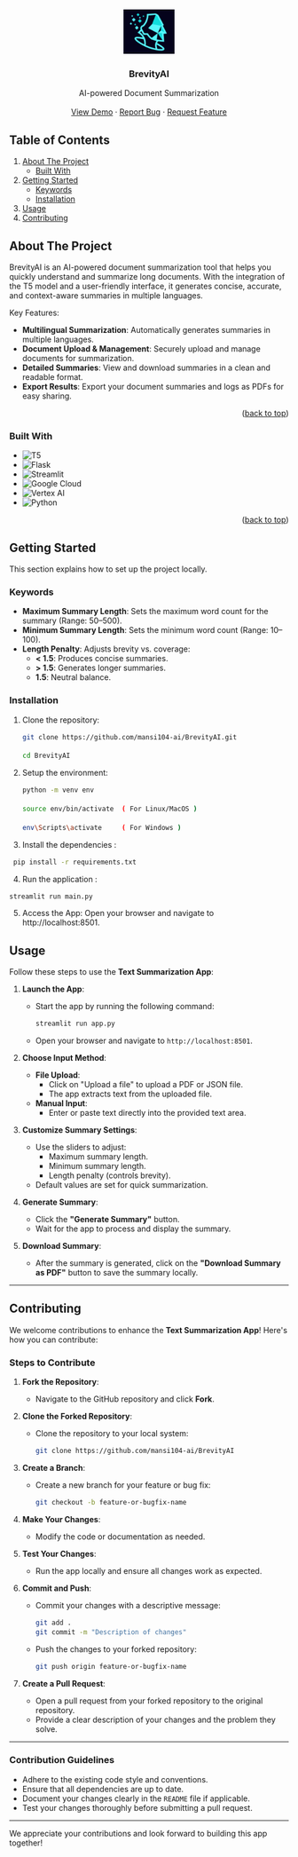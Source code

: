 <a name="readme-top"></a>

<!-- PROJECT LOGO -->
<br />
<div align="center">
  <a href="https://github.com/mansi104-ai/BrevityAI">
    <img src="/logo_2.png" alt="Logo" height="80">
  </a>

  <h3 align="center">BrevityAI</h3>

  <p align="center">
    AI-powered Document Summarization
    <br />
    <br />
    <a href="https://your-demo-link.com">View Demo</a>
    ·
    <a href="https://github.com/mansi104-ai/BrevityAI/issues/new">Report Bug</a>
    ·
    <a href="https://github.com/mansi104-ai/BrevityAI/issues">Request Feature</a>
  </p>
</div>

<!-- TABLE OF CONTENTS -->
  <h2>Table of Contents</h2>
  <ol>
    <li>
      <a href="#about-the-project">About The Project</a>
      <ul>
        <li><a href="#built-with">Built With</a></li>
      </ul>
    </li>
    <li>
      <a href="#getting-started">Getting Started</a>
      <ul>
        <li><a href="#Keywords">Keywords</a></li>
        <li><a href="#installation">Installation</a></li>
      </ul>
    </li>
    <li><a href="#usage">Usage</a></li>
    <li><a href="#contributing">Contributing</a></li>
    <!-- <li><a href="#license">License</a></li> -->
  </ol>

<!-- ABOUT THE PROJECT -->
## About The Project

BrevityAI is an AI-powered document summarization tool that helps you quickly understand and summarize long documents. With the integration of the T5 model and a user-friendly interface, it generates concise, accurate, and context-aware summaries in multiple languages.

Key Features:

- **Multilingual Summarization**: Automatically generates summaries in multiple languages.
- **Document Upload & Management**: Securely upload and manage documents for summarization.
- **Detailed Summaries**: View and download summaries in a clean and readable format.
- **Export Results**: Export your document summaries and logs as PDFs for easy sharing.

<p align="right">(<a href="#readme-top">back to top</a>)</p>

### Built With

* ![T5](https://img.shields.io/badge/T5-2D3A3A?style=for-the-badge&logo=TensorFlow&logoColor=white)
*  ![Flask](https://img.shields.io/badge/Flask-000000?style=for-the-badge&logo=flask&logoColor=white)
* ![Streamlit](https://img.shields.io/badge/Streamlit-FF4B4B?style=for-the-badge&logo=streamlit&logoColor=white)
* ![Google Cloud](https://img.shields.io/badge/Google%20Cloud-4285F4?style=for-the-badge&logo=GoogleCloud&logoColor=white)
* ![Vertex AI](https://img.shields.io/badge/Vertex%20AI-1288E5?style=for-the-badge&logo=Google&logoColor=white)
* ![Python](https://img.shields.io/badge/Python-306998?style=for-the-badge&logo=python&logoColor=white)
  
<p align="right">(<a href="#readme-top">back to top</a>)</p>

<!-- GETTING STARTED -->
## Getting Started

This section explains how to set up the project locally.

### Keywords
- **Maximum Summary Length**: Sets the maximum word count for the summary (Range: 50–500).
- **Minimum Summary Length**: Sets the minimum word count (Range: 10–100).
- **Length Penalty**: Adjusts brevity vs. coverage:
  - **< 1.5**: Produces concise summaries.
  - **> 1.5**: Generates longer summaries.
  - **1.5**: Neutral balance.

### Installation

1. Clone the repository:
   ```sh
   git clone https://github.com/mansi104-ai/BrevityAI.git

   cd BrevityAI
   ```

2. Setup the environment:
   ```sh
   python -m venv env

   source env/bin/activate  ( For Linux/MacOS )

   env\Scripts\activate     ( For Windows )

   ```

3. Install the dependencies :
  ```sh
   pip install -r requirements.txt
  ```

4. Run the application : 
  ```sh
  streamlit run main.py
  ```
5. Access the App: Open your browser and navigate to http://localhost:8501.

## Usage

Follow these steps to use the **Text Summarization App**:

1. **Launch the App**:
   - Start the app by running the following command:
     ```bash
     streamlit run app.py
     ```
   - Open your browser and navigate to `http://localhost:8501`.

2. **Choose Input Method**:
   - **File Upload**: 
     - Click on "Upload a file" to upload a PDF or JSON file.
     - The app extracts text from the uploaded file.
   - **Manual Input**: 
     - Enter or paste text directly into the provided text area.

3. **Customize Summary Settings**:
   - Use the sliders to adjust:
     - Maximum summary length.
     - Minimum summary length.
     - Length penalty (controls brevity).
   - Default values are set for quick summarization.

4. **Generate Summary**:
   - Click the **"Generate Summary"** button.
   - Wait for the app to process and display the summary.

5. **Download Summary**:
   - After the summary is generated, click on the **"Download Summary as PDF"** button to save the summary locally.

---

## Contributing

We welcome contributions to enhance the **Text Summarization App**! Here's how you can contribute:

### Steps to Contribute
1. **Fork the Repository**:
   - Navigate to the GitHub repository and click **Fork**.

2. **Clone the Forked Repository**:
   - Clone the repository to your local system:
     ```bash
     git clone https://github.com/mansi104-ai/BrevityAI
     
     ```

3. **Create a Branch**:
   - Create a new branch for your feature or bug fix:
     ```bash
     git checkout -b feature-or-bugfix-name
     ```

4. **Make Your Changes**:
   - Modify the code or documentation as needed.

5. **Test Your Changes**:
   - Run the app locally and ensure all changes work as expected.

6. **Commit and Push**:
   - Commit your changes with a descriptive message:
     ```bash
     git add .
     git commit -m "Description of changes"
     ```
   - Push the changes to your forked repository:
     ```bash
     git push origin feature-or-bugfix-name
     ```

7. **Create a Pull Request**:
   - Open a pull request from your forked repository to the original repository.
   - Provide a clear description of your changes and the problem they solve.

---

### Contribution Guidelines
- Adhere to the existing code style and conventions.
- Ensure that all dependencies are up to date.
- Document your changes clearly in the `README` file if applicable.
- Test your changes thoroughly before submitting a pull request.

---

We appreciate your contributions and look forward to building this app together!
